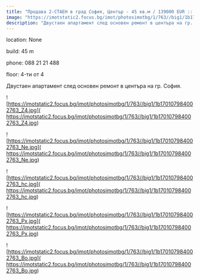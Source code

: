```yaml
---
title: "Продава 2-СТАЕН в град София, Център - 45 кв.м / 139000 EUR :: imot.bg Обява"
image: "https://imotstatic2.focus.bg/imot/photosimotbg/1/763//big1/1b170107984002763_F1.jpg"
description: "Двустаен апартамент след основен ремонт в центъра на гр. София."
---
```


location: None

build: 45 m

phone: 088 21 21 488

floor: 4-ти от 4

Двустаен апартамент след основен ремонт в центъра на гр. София.


![https://imotstatic2.focus.bg/imot/photosimotbg/1/763//big1/1b170107984002763_Z4.jpg]( https://imotstatic2.focus.bg/imot/photosimotbg/1/763//big1/1b170107984002763_Z4.jpg)


![https://imotstatic2.focus.bg/imot/photosimotbg/1/763//big1/1b170107984002763_Ne.jpg]( https://imotstatic2.focus.bg/imot/photosimotbg/1/763//big1/1b170107984002763_Ne.jpg)


![https://imotstatic2.focus.bg/imot/photosimotbg/1/763//big1/1b170107984002763_hc.jpg]( https://imotstatic2.focus.bg/imot/photosimotbg/1/763//big1/1b170107984002763_hc.jpg)


![https://imotstatic2.focus.bg/imot/photosimotbg/1/763//big1/1b170107984002763_Px.jpg]( https://imotstatic2.focus.bg/imot/photosimotbg/1/763//big1/1b170107984002763_Px.jpg)


![https://imotstatic2.focus.bg/imot/photosimotbg/1/763//big1/1b170107984002763_Bo.jpg]( https://imotstatic2.focus.bg/imot/photosimotbg/1/763//big1/1b170107984002763_Bo.jpg)


